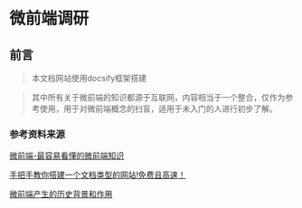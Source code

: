 # 微前端调研

## 前言
> 本文档网站使用docsify框架搭建

> 其中所有关于微前端的知识都源于互联网，内容相当于一个整合，仅作为参考使用，用于对微前端概念的扫盲，适用于未入门的人进行初步了解。

### 参考资料来源
[微前端-最容易看懂的微前端知识](https://zhuanlan.zhihu.com/p/141530392)

[手把手教你搭建一个文档类型的网站!免费且高速！](https://cloud.tencent.com/developer/article/1624173)

[微前端产生的历史背景和作用](https://zhuanlan.zhihu.com/p/344145423)
